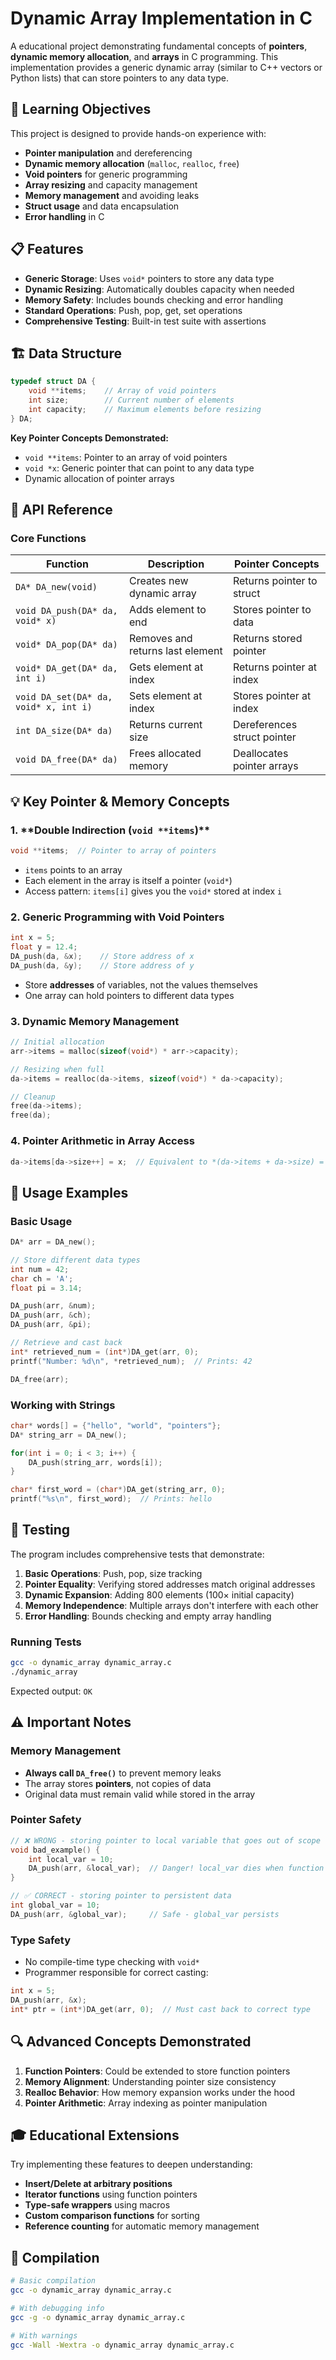 # Dynamic Array Implementation in C

A educational project demonstrating fundamental concepts of **pointers**, **dynamic memory allocation**, and **arrays** in C programming. This implementation provides a generic dynamic array (similar to C++ vectors or Python lists) that can store pointers to any data type.

## 🎯 Learning Objectives

This project is designed to provide hands-on experience with:

- **Pointer manipulation** and dereferencing
- **Dynamic memory allocation** (`malloc`, `realloc`, `free`)
- **Void pointers** for generic programming
- **Array resizing** and capacity management
- **Memory management** and avoiding leaks
- **Struct usage** and data encapsulation
- **Error handling** in C

## 📋 Features

- **Generic Storage**: Uses `void*` pointers to store any data type
- **Dynamic Resizing**: Automatically doubles capacity when needed
- **Memory Safety**: Includes bounds checking and error handling
- **Standard Operations**: Push, pop, get, set operations
- **Comprehensive Testing**: Built-in test suite with assertions

## 🏗️ Data Structure

```c
typedef struct DA {
    void **items;    // Array of void pointers
    int size;        // Current number of elements
    int capacity;    // Maximum elements before resizing
} DA;
```

**Key Pointer Concepts Demonstrated:**

- `void **items`: Pointer to an array of void pointers
- `void *x`: Generic pointer that can point to any data type
- Dynamic allocation of pointer arrays

## 🔧 API Reference

### Core Functions

| Function                              | Description                      | Pointer Concepts            |
| ------------------------------------- | -------------------------------- | --------------------------- |
| `DA* DA_new(void)`                    | Creates new dynamic array        | Returns pointer to struct   |
| `void DA_push(DA* da, void* x)`       | Adds element to end              | Stores pointer to data      |
| `void* DA_pop(DA* da)`                | Removes and returns last element | Returns stored pointer      |
| `void* DA_get(DA* da, int i)`         | Gets element at index            | Returns pointer at index    |
| `void DA_set(DA* da, void* x, int i)` | Sets element at index            | Stores pointer at index     |
| `int DA_size(DA* da)`                 | Returns current size             | Dereferences struct pointer |
| `void DA_free(DA* da)`                | Frees allocated memory           | Deallocates pointer arrays  |

## 💡 Key Pointer & Memory Concepts

### 1. **Double Indirection (`void **items`)\*\*

```c
void **items;  // Pointer to array of pointers
```

- `items` points to an array
- Each element in the array is itself a pointer (`void*`)
- Access pattern: `items[i]` gives you the `void*` stored at index `i`

### 2. **Generic Programming with Void Pointers**

```c
int x = 5;
float y = 12.4;
DA_push(da, &x);    // Store address of x
DA_push(da, &y);    // Store address of y
```

- Store **addresses** of variables, not the values themselves
- One array can hold pointers to different data types

### 3. **Dynamic Memory Management**

```c
// Initial allocation
arr->items = malloc(sizeof(void*) * arr->capacity);

// Resizing when full
da->items = realloc(da->items, sizeof(void*) * da->capacity);

// Cleanup
free(da->items);
free(da);
```

### 4. **Pointer Arithmetic in Array Access**

```c
da->items[da->size++] = x;  // Equivalent to *(da->items + da->size) = x
```

## 🚀 Usage Examples

### Basic Usage

```c
DA* arr = DA_new();

// Store different data types
int num = 42;
char ch = 'A';
float pi = 3.14;

DA_push(arr, &num);
DA_push(arr, &ch);
DA_push(arr, &pi);

// Retrieve and cast back
int* retrieved_num = (int*)DA_get(arr, 0);
printf("Number: %d\n", *retrieved_num);  // Prints: 42

DA_free(arr);
```

### Working with Strings

```c
char* words[] = {"hello", "world", "pointers"};
DA* string_arr = DA_new();

for(int i = 0; i < 3; i++) {
    DA_push(string_arr, words[i]);
}

char* first_word = (char*)DA_get(string_arr, 0);
printf("%s\n", first_word);  // Prints: hello
```

## 🧪 Testing

The program includes comprehensive tests that demonstrate:

1. **Basic Operations**: Push, pop, size tracking
2. **Pointer Equality**: Verifying stored addresses match original addresses
3. **Dynamic Expansion**: Adding 800 elements (100× initial capacity)
4. **Memory Independence**: Multiple arrays don't interfere with each other
5. **Error Handling**: Bounds checking and empty array handling

### Running Tests

```bash
gcc -o dynamic_array dynamic_array.c
./dynamic_array
```

Expected output: `OK`

## ⚠️ Important Notes

### Memory Management

- **Always call `DA_free()`** to prevent memory leaks
- The array stores **pointers**, not copies of data
- Original data must remain valid while stored in the array

### Pointer Safety

```c
// ❌ WRONG - storing pointer to local variable that goes out of scope
void bad_example() {
    int local_var = 10;
    DA_push(arr, &local_var);  // Danger! local_var dies when function ends
}

// ✅ CORRECT - storing pointer to persistent data
int global_var = 10;
DA_push(arr, &global_var);     // Safe - global_var persists
```

### Type Safety

- No compile-time type checking with `void*`
- Programmer responsible for correct casting:

```c
int x = 5;
DA_push(arr, &x);
int* ptr = (int*)DA_get(arr, 0);  // Must cast back to correct type
```

## 🔍 Advanced Concepts Demonstrated

1. **Function Pointers**: Could be extended to store function pointers
2. **Memory Alignment**: Understanding pointer size consistency
3. **Realloc Behavior**: How memory expansion works under the hood
4. **Pointer Arithmetic**: Array indexing as pointer manipulation

## 🎓 Educational Extensions

Try implementing these features to deepen understanding:

- **Insert/Delete at arbitrary positions**
- **Iterator functions** using function pointers
- **Type-safe wrappers** using macros
- **Custom comparison functions** for sorting
- **Reference counting** for automatic memory management

## 🔧 Compilation

```bash
# Basic compilation
gcc -o dynamic_array dynamic_array.c

# With debugging info
gcc -g -o dynamic_array dynamic_array.c

# With warnings
gcc -Wall -Wextra -o dynamic_array dynamic_array.c
```
